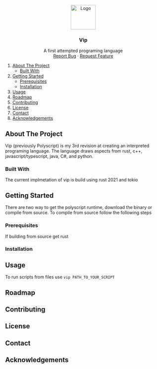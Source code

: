 <p align="center">
  <a href="https://github.com/VisualSource/Polyscript/README">
    <img src="./vip.ico" alt="Logo" width="80" height="80">
  </a>

  <h3 align="center">Vip</h3>

  <p align="center">
    A first attempted programing language
    <br/>
    <a href="https://github.com/othneildrew/Best-README-Template/issues">Report Bug</a>
    ·
    <a href="https://github.com/othneildrew/Best-README-Template/issues">Request Feature</a>
  </p>
</p>

  <ol>
    <li>
      <a href="#about-the-project">About The Project</a>
      <ul>
        <li><a href="#built-with">Built With</a></li>
      </ul>
    </li>
    <li>
      <a href="#getting-started">Getting Started</a>
      <ul>
        <li><a href="#prerequisites">Prerequisites</a></li>
        <li><a href="#installation">Installation</a></li>
      </ul>
    </li>
    <li><a href="#usage">Usage</a></li>
    <li><a href="#roadmap">Roadmap</a></li>
    <li><a href="#contributing">Contributing</a></li>
    <li><a href="#license">License</a></li>
    <li><a href="#contact">Contact</a></li>
    <li><a href="#acknowledgements">Acknowledgements</a></li>
  </ol>
  
  
## About The Project

Vip (previously Polyscript) is my 3rd revision at creating an interpreted programing language.
The language draws aspects from rust, c++, javascript/typescript, java, C#, and python.


### Built With
  
  The current implmetation of vip is build using rust 2021 and tokio
  
## Getting Started

There are two way to get the polyscript runtime, download the binary or compile from source.
To compile from source follow the following steps

### Prerequisites

If building from source get rust

### Installation


## Usage

To run scripts from files use `vip PATH_TO_YOUR_SCRIPT`

## Roadmap

## Contributing

## License

## Contact

## Acknowledgements


